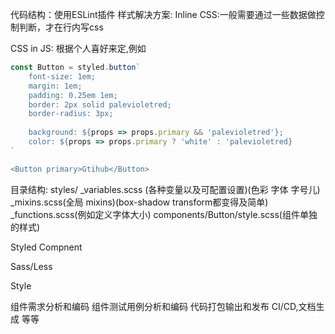 代码结构：使用ESLint插件
样式解决方案: 
Inline CSS:一般需要通过一些数据做控制判断，才在行内写css

CSS in JS: 根据个人喜好来定,例如
```js
const Button = styled.button`
    font-size: 1em;
    margin: 1em;
    padding: 0.25em 1em;
    border: 2px solid palevioletred;
    border-radius: 3px;
    
    background: ${props => props.primary && 'palevioletred'};
    color: ${props => props.primary ? 'white' : 'palevioletred}
`

<Button primary>Gtihub</Button>
```

目录结构:
styles/
_variables.scss (各种变量以及可配置设置)(色彩 字体 字号儿)
_mixins.scss(全局 mixins)(box-shadow transform都变得及简单)
_functions.scss(例如定义字体大小)
components/Button/style.scss(组件单独的样式)


Styled Compnent

Sass/Less

Style

组件需求分析和编码
组件测试用例分析和编码
代码打包输出和发布
CI/CD,文档生成 等等